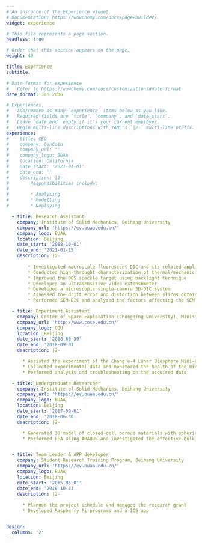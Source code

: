 ```yaml
---
# An instance of the Experience widget.
# Documentation: https://wowchemy.com/docs/page-builder/
widget: experience

# This file represents a page section.
headless: true

# Order that this section appears on the page.
weight: 40

title: Experience
subtitle:

# Date format for experience
#   Refer to https://wowchemy.com/docs/customization/#date-format
date_format: Jan 2006

# Experiences.
#   Add/remove as many `experience` items below as you like.
#   Required fields are `title`, `company`, and `date_start`.
#   Leave `date_end` empty if it's your current employer.
#   Begin multi-line descriptions with YAML's `|2-` multi-line prefix.
experience:
#  - title: CEO
#    company: GenCoin
#    company_url: ''
#    company_logo: BUAA
#    location: California
#    date_start: '2021-01-01'
#    date_end: ''
#    description: |2-
#        Responsibilities include:
#        
#        * Analysing
#        * Modelling
#        * Deploying

  - title: Research Assistant
    company: Institute of Solid Mechanics, Beihang University
    company_url: 'https://ev.buaa.edu.cn/'
    company_logo: BUAA
    location: Beijing
    date_start: '2018-10-01'
    date_end: '2021-01-15'
    description: |2-
    
        * Investigated macroscale fluorescent DIC and its related applications
        * Conducted high-throught characterization of thermal/mechanical properites of bulk materials
        * Improved the DGS speckle target using backlight technique
        * Developed an ultrasensitive video extensometer
        * Developed a microscopic single-camera 3D-DIC system
        * Assessed the drift error and distortion between slices obtained from LSCM
        * Performed SEM-DIC and analyzed the factors affecting the SEM image quality

  - title: Experiment Assistant
    company: Center of Space Exploration (Chongqing University), Ministry of Education
    company_url: 'http://www.cose.edu.cn/'
    company_logo: CQU
    location: Beijing
    date_start: '2018-06-30'
    date_end: '2018-09-01'
    description: |2-

      * Assisted the experiment of the Chang'e-4 Lunar Biosphere Mini-Ecosystem
      * Collected experimental data and monitored the health of the mini-ecosystem
      * Performed analysis and troubleshooting on the acquired data

  - title: Undergraduate Researcher
    company: Institute of Solid Mechanics, Beihang University
    company_url: 'https://ev.buaa.edu.cn/'
    company_logo: BUAA
    location: Beijing
    date_start: '2017-09-01'
    date_end: '2018-06-30'
    description: |2-

      * Generated 3D model of closed-cell porous materials with spherical or polyhedral pores
      * Performed FEA using ABAQUS and investigated the effective bulk modulus of porous materials with porosity from 0 to 99%


  - title: Team Leader & APP developer
    company: Student Research Training Program, Beihang University
    company_url: 'https://ev.buaa.edu.cn/'
    company_logo: BUAA
    location: Beijing
    date_start: '2015-05-01'
    date_end: '2016-10-31'
    description: |2-
    
      * Planned the project schedule and managed the research grant
      * Developed Raspberry Pi programs and a IOS app


design:
  columns: '2'
---
```

